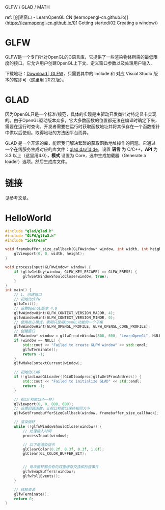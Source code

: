 GLFW / GLAD / MATH

<!-- more -->

ref: [创建窗口 - LearnOpenGL CN (learnopengl-cn.github.io)](https://learnopengl-cn.github.io/01 Getting started/02 Creating a window/)

# GLFW

GLFW是一个专门针对OpenGL的C语言库，它提供了一些渲染物体所需的最低限度的接口。它允许用户创建OpenGL上下文、定义窗口参数以及处理用户输入.

下载地址：[Download | GLFW](https://www.glfw.org/download.html)，只需要其中的 include 和 对应 Visual Studio 版本的库即可（这里用 2022版）。

# GLAD

因为OpenGL只是一个标准/规范，具体的实现是由驱动开发商针对特定显卡实现的。由于OpenGL驱动版本众多，它大多数函数的位置都无法在编译时确定下来，需要在运行时查询。开发者需要在运行时获取函数地址并将其保存在一个函数指针中供以后使用。取得地址的方法因平台而异。

GLAD 是一个开源的库，能帮我们解决繁琐的获取函数地址操作的问题。它通过一个在线服务生成对应的库文件：[glad.dav1d.de](https://glad.dav1d.de/)。设置 **语言** 为 C/C++，**API** 为 3.3 以上（这里用4.0），**模式** 设置为 Core，选中生成加载器（Generate a loader）选项。然后生成库文件。



# 链接

见参考文章。



# HelloWorld

```cpp
#include "glad/glad.h"
#include "GLFW/glfw3.h"
#include "iostream"

void framebuffer_size_callback(GLFWwindow* window, int width, int height) {
	glViewport(0, 0, width, height);
}

void processInput(GLFWwindow* window) {
	if (glfwGetKey(window, GLFW_KEY_ESCAPE) == GLFW_PRESS) {
		glfwSetWindowShouldClose(window, true);
	}
}
int main() {
	// 1. 创建窗口
	// 初始化glfw
	glfwInit();
	// 设置OpenGL版本 4.0
	glfwWindowHint(GLFW_CONTEXT_VERSION_MAJOR, 4);
	glfwWindowHint(GLFW_CONTEXT_VERSION_MINOR, 0);
	// 使用核心模式，表明只是用OpenGL功能的一个子集
	glfwWindowHint(GLFW_OPENGL_PROFILE, GLFW_OPENGL_CORE_PROFILE);
	// 创建窗口
	GLFWwindow* window = glfwCreateWindow(800, 600, "LearnOpenGL", NULL, NULL);
	if (window == NULL) {
		std::cout << "Failed to create GLFW window" << std::endl;
		glfwTerminate();
		return -1;
	}
	glfwMakeContextCurrent(window);

	// 初始化GLAD
	if (!gladLoadGLLoader((GLADloadproc)glfwGetProcAddress)) {
		std::cout << "Failed to initialize GLAD" << std::endl;
		return -1;
	}

	// 视口(和窗口不一样）
	glViewport(0, 0, 800, 600);
	// 设置回调函数，让视口和窗口保持相同大小
	glfwSetFramebufferSizeCallback(window, framebuffer_size_callback);

	// 渲染循环
	while (!glfwWindowShouldClose(window)) {
		// 处理输入时间
		processInput(window);

		// 以下是渲染指令
		glClearColor(0.2f, 0.3f, 0.3f, 1.0f);
		glClear(GL_COLOR_BUFFER_BIT);


		// 每次循环都会有的双重缓存交换和检查事件
		glfwSwapBuffers(window);
		glfwPollEvents();
	}

	// 释放资源
	glfwTerminate();
	return 0;
}
```

